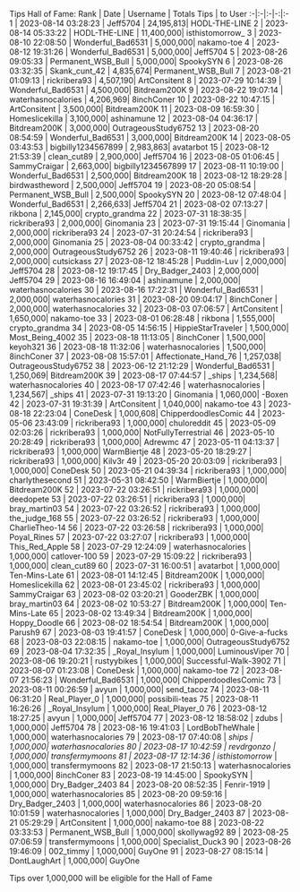 Tips Hall of Fame:
Rank | Date | Username | Totals Tips | to User
:-|:-|:-|-:|:-
1 | 2023-08-14 03:28:23 | Jeff5704 | 24,195,813| HODL-THE-LINE
2 | 2023-08-14 05:33:22 | HODL-THE-LINE | 11,400,000| isthistomorrow_
3 | 2023-08-10 22:08:50 | Wonderful_Bad6531 | 5,000,000| nakamo-toe
4 | 2023-08-12 19:31:26 | Wonderful_Bad6531 | 5,000,000| Jeff5704
5 | 2023-08-26 09:05:33 | Permanent_WSB_Bull | 5,000,000| SpookySYN
6 | 2023-08-26 03:32:35 | Skank_cunt_42 | 4,835,674| Permanent_WSB_Bull
7 | 2023-08-21 01:09:13 | rickribera93 | 4,507,190| ArtConsitent
8 | 2023-07-29 10:14:39 | Wonderful_Bad6531 | 4,500,000| Bitdream200K
9 | 2023-08-22 19:07:14 | waterhasnocalories | 4,206,969| 8inchConer
10 | 2023-08-22 10:47:15 | ArtConsitent | 3,500,000| Bitdream200K
11 | 2023-08-09 16:59:30 | Homeslicekilla | 3,100,000| ashinamune
12 | 2023-08-04 04:36:17 | Bitdream200K | 3,000,000| OutrageousStudy6752
13 | 2023-08-20 08:54:59 | Wonderful_Bad6531 | 3,000,000| Bitdream200K
14 | 2023-08-05 03:43:53 | bigbilly1234567899 | 2,983,863| avatarbot
15 | 2023-08-12 21:53:39 | clean_cut89 | 2,900,000| Jeff5704
16 | 2023-08-05 01:06:45 | SammyCraigar | 2,663,000| bigbilly1234567899
17 | 2023-08-11 10:19:00 | Wonderful_Bad6531 | 2,500,000| Bitdream200K
18 | 2023-08-12 18:29:28 | birdwastheword | 2,500,000| Jeff5704
19 | 2023-08-20 05:08:54 | Permanent_WSB_Bull | 2,500,000| SpookySYN
20 | 2023-08-12 07:48:04 | Wonderful_Bad6531 | 2,266,633| Jeff5704
21 | 2023-08-02 07:13:27 | rikbona | 2,145,000| crypto_grandma
22 | 2023-07-31 18:38:35 | rickribera93 | 2,000,000| Ginomania
23 | 2023-07-31 19:15:44 | Ginomania | 2,000,000| rickribera93
24 | 2023-07-31 20:24:54 | rickribera93 | 2,000,000| Ginomania
25 | 2023-08-04 00:33:42 | crypto_grandma | 2,000,000| OutrageousStudy6752
26 | 2023-08-11 19:40:46 | rickribera93 | 2,000,000| cutsickass
27 | 2023-08-12 18:45:28 | Puddin-Luv | 2,000,000| Jeff5704
28 | 2023-08-12 19:17:45 | Dry_Badger_2403 | 2,000,000| Jeff5704
29 | 2023-08-16 16:49:04 | ashinamune | 2,000,000| waterhasnocalories
30 | 2023-08-16 17:22:31 | Wonderful_Bad6531 | 2,000,000| waterhasnocalories
31 | 2023-08-20 09:04:17 | 8inchConer | 2,000,000| waterhasnocalories
32 | 2023-08-03 07:06:57 | ArtConsitent | 1,650,000| nakamo-toe
33 | 2023-08-01 06:28:48 | rikbona | 1,555,000| crypto_grandma
34 | 2023-08-05 14:56:15 | HippieStarTraveler | 1,500,000| Most_Being_4002
35 | 2023-08-18 11:13:05 | 8inchConer | 1,500,000| keyoh321
36 | 2023-08-18 11:32:06 | waterhasnocalories | 1,500,000| 8inchConer
37 | 2023-08-08 15:57:01 | Affectionate_Hand_76 | 1,257,038| OutrageousStudy6752
38 | 2023-06-12 21:12:29 | Wonderful_Bad6531 | 1,250,069| Bitdream200K
39 | 2023-08-17 07:44:57 | _ships | 1,234,568| waterhasnocalories
40 | 2023-08-17 07:42:46 | waterhasnocalories | 1,234,567| _ships
41 | 2023-07-31 19:13:20 | Ginomania | 1,060,000| -Boxen
42 | 2023-07-31 19:31:39 | ArtConsitent | 1,040,000| nakamo-toe
43 | 2023-08-18 22:23:04 | ConeDesk | 1,000,608| ChipperdoodlesComic
44 | 2023-05-06 23:43:09 | rickribera93 | 1,000,000| chuloreddit
45 | 2023-05-09 02:03:26 | rickribera93 | 1,000,000| NotFullyTerrestrial
46 | 2023-05-10 20:28:49 | rickribera93 | 1,000,000| Adrewmc
47 | 2023-05-11 04:13:37 | rickribera93 | 1,000,000| WarmBiertje
48 | 2023-05-20 18:29:27 | rickribera93 | 1,000,000| Kilv3r
49 | 2023-05-20 20:03:09 | rickribera93 | 1,000,000| ConeDesk
50 | 2023-05-21 04:39:34 | rickribera93 | 1,000,000| charlythesecond
51 | 2023-05-31 08:42:50 | WarmBiertje | 1,000,000| Bitdream200K
52 | 2023-07-22 03:26:51 | rickribera93 | 1,000,000| deedopete
53 | 2023-07-22 03:26:51 | rickribera93 | 1,000,000| bray_martin03
54 | 2023-07-22 03:26:52 | rickribera93 | 1,000,000| the_judge_168
55 | 2023-07-22 03:26:52 | rickribera93 | 1,000,000| CharlieTheo-14
56 | 2023-07-22 03:26:58 | rickribera93 | 1,000,000| Poyal_Rines
57 | 2023-07-22 03:27:07 | rickribera93 | 1,000,000| This_Red_Apple
58 | 2023-07-29 12:24:09 | waterhasnocalories | 1,000,000| catlover-100
59 | 2023-07-29 15:09:22 | rickribera93 | 1,000,000| clean_cut89
60 | 2023-07-31 16:00:51 | avatarbot | 1,000,000| Ten-Mins-Late
61 | 2023-08-01 14:12:45 | Bitdream200K | 1,000,000| Homeslicekilla
62 | 2023-08-01 23:45:02 | rickribera93 | 1,000,000| SammyCraigar
63 | 2023-08-02 03:20:21 | GooderZBK | 1,000,000| bray_martin03
64 | 2023-08-02 10:53:27 | Bitdream200K | 1,000,000| Ten-Mins-Late
65 | 2023-08-02 13:49:34 | Bitdream200K | 1,000,000| Hoppy_Doodle
66 | 2023-08-02 18:54:54 | Bitdream200K | 1,000,000| Parush9
67 | 2023-08-03 19:41:57 | ConeDesk | 1,000,000| 0-Give-a-fucks
68 | 2023-08-03 22:08:15 | nakamo-toe | 1,000,000| OutrageousStudy6752
69 | 2023-08-04 17:32:35 | _Royal_Insylum | 1,000,000| LuminousViper
70 | 2023-08-06 19:20:21 | rustyybikes | 1,000,000| Successful-Walk-3902
71 | 2023-08-07 01:23:08 | ConeDesk | 1,000,000| nakamo-toe
72 | 2023-08-07 21:56:23 | Wonderful_Bad6531 | 1,000,000| ChipperdoodlesComic
73 | 2023-08-11 00:26:59 | avyun | 1,000,000| send_tacoz
74 | 2023-08-11 06:31:20 | Real_Player_0 | 1,000,000| possibili-teas
75 | 2023-08-11 16:26:26 | _Royal_Insylum | 1,000,000| Real_Player_0
76 | 2023-08-12 18:27:25 | avyun | 1,000,000| Jeff5704
77 | 2023-08-12 18:58:02 | zdubs | 1,000,000| Jeff5704
78 | 2023-08-16 19:41:03 | LordBobTheWhale | 1,000,000| waterhasnocalories
79 | 2023-08-17 07:40:08 | _ships | 1,000,000| waterhasnocalories
80 | 2023-08-17 10:42:59 | revdrgonzo | 1,000,000| transfermymoons
81 | 2023-08-17 12:14:36 | isthistomorrow_ | 1,000,000| transfermymoons
82 | 2023-08-17 21:50:13 | waterhasnocalories | 1,000,000| 8inchConer
83 | 2023-08-19 14:45:00 | SpookySYN | 1,000,000| Dry_Badger_2403
84 | 2023-08-20 08:52:35 | Fenrir-1919 | 1,000,000| waterhasnocalories
85 | 2023-08-20 09:59:16 | Dry_Badger_2403 | 1,000,000| waterhasnocalories
86 | 2023-08-20 10:01:59 | waterhasnocalories | 1,000,000| Dry_Badger_2403
87 | 2023-08-21 05:29:29 | ArtConsitent | 1,000,000| nakamo-toe
88 | 2023-08-22 03:33:53 | Permanent_WSB_Bull | 1,000,000| skollywag92
89 | 2023-08-25 07:06:59 | transfermymoons | 1,000,000| Specialist_Duck3
90 | 2023-08-26 19:46:09 | 002_timmy | 1,000,000| GuyOne
91 | 2023-08-27 08:15:14 | DontLaughArt | 1,000,000| GuyOne

Tips over 1,000,000 will be eligible for the Hall of Fame
